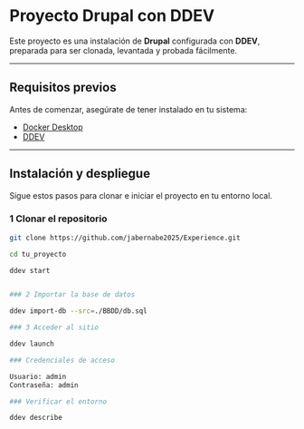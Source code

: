 # Proyecto Drupal con DDEV

Este proyecto es una instalación de **Drupal** configurada con **DDEV**, preparada para ser clonada, levantada y probada fácilmente.

---

## Requisitos previos

Antes de comenzar, asegúrate de tener instalado en tu sistema:

- [Docker Desktop](https://www.docker.com/products/docker-desktop/)
- [DDEV](https://ddev.readthedocs.io/en/stable/)

---

## Instalación y despliegue

Sigue estos pasos para clonar e iniciar el proyecto en tu entorno local.

### 1 Clonar el repositorio

```bash
git clone https://github.com/jabernabe2025/Experience.git

cd tu_proyecto

ddev start


### 2 Importar la base de datos

ddev import-db --src=./BBDD/db.sql

### 3 Acceder al sitio

ddev launch

### Credenciales de acceso

Usuario: admin
Contraseña: admin

### Verificar el entorno

ddev describe





